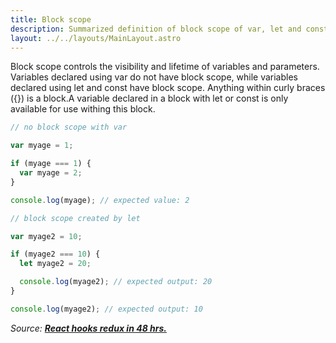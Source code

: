 ```yaml
---
title: Block scope
description: Summarized definition of block scope of var, let and const
layout: ../../layouts/MainLayout.astro
---
```


Block scope controls the visibility and lifetime of variables and parameters. Variables declared using var do not have block scope, while variables declared using let and const have block scope. Anything within curly braces ({}) is a block.A variable declared in a block with let or const is only available for use withing this block.

```js
// no block scope with var

var myage = 1;

if (myage === 1) {
  var myage = 2;
}

console.log(myage); // expected value: 2

// block scope created by let

var myage2 = 10;

if (myage2 === 10) {
  let myage2 = 20;

  console.log(myage2); // expected output: 20
}

console.log(myage2); // expected output: 10
```

_Source: [**React hooks redux in 48 hrs.**](https://www.amazon.com/React-Hooks-Redux-hours-JavaScript-ebook/dp/B0987SZHW4)_